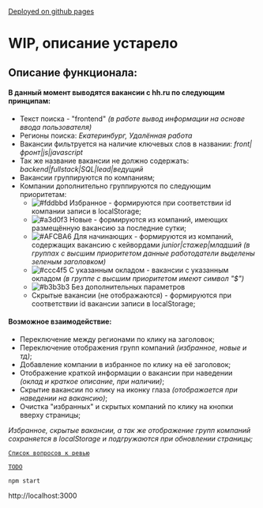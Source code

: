 [Deployed on github pages](https://md-front.github.io/_test_react/)

# WIP, описание устарело

## Описание функционала:

#### В данный момент выводятся вакансии с hh.ru по следующим принципам:
* Текст поиска - "frontend" _(в работе вывод информации на основе ввода пользователя)_
* Регионы поиска: _Екатеринбург, Удалённая работа_
* Вакансии фильтруется на наличие ключевых слов в названии: _front|фронт|js|javascript_
* Так же название вакансии не должно содержать: _backend|fullstack|SQL|lead|ведущий_
* Вакансии группируются по компаниям;
* Компании дополнительно группируются по следующим приоритетам:
  * ![#fddbbd](https://via.placeholder.com/15/fddbbd/000000?text=+) Избранное - формируются при соответствии id компании записи в localStorage;
  * ![#a3d0f3](https://via.placeholder.com/15/a3d0f3/000000?text=+) Новые - формируются из компаний, имеющих размещённую вакансию за последние сутки;
  * ![#AFCBA6](https://via.placeholder.com/15/AFCBA6/000000?text=+) Для начинающих - формируются из компаний, содержащих вакансию с кейвордами _junior|стажер|младший_ _(в группах с высшим приоритетом данные работодатели выделены зеленым заголовком)_
  * ![#ccc4f5](https://via.placeholder.com/15/ccc4f5/000000?text=+) С указанным окладом - вакансии с указанным окладом _(в группе с высшим приоритетом имеют символ "$")_
  * ![#b3b3b3](https://via.placeholder.com/15/b3b3b3/000000?text=+) Без дополнительных параметров
  * Скрытые вакансии (не отображаются) - формируются при соответствии id вакансии записи в localStorage;
  
#### Возможное взаимодействие:
* Переключение между регионами по клику на заголовок;
* Переключение отображения групп компаний _(избранное, новые и тд)_;
* Добавление компании в избранное по клику на её заголовок;
* Отображение краткой информации о вакансии при наведении _(оклад и краткое описание, при наличии)_;
* Скрытие вакансии по клику на иконку глаза _(отображается при наведении на вакансию)_;
* Очистка "избранных" и скрытых компаний по клику на кнопки вверху страницы;  

_Избранное, скрытые вакансии, а так же отображение групп компаний сохраняется в localStorage и подгружаются при обновлении страницы;_

[`Список вопросов к ревью`](review.md)

[`TODO`](todo.md "Список задач")

`npm start`

http://localhost:3000